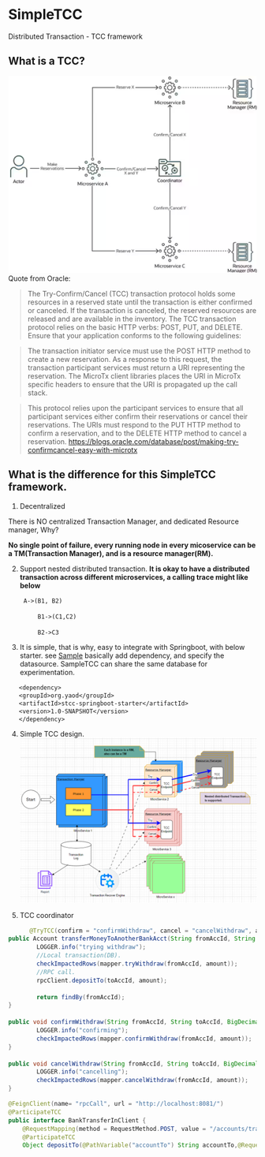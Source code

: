 # SimpleTCC
Distributed Transaction - TCC framework

## What is a TCC?
![Typical TCC](resources/typicalTCC.png "Typical TCC design")
Quote from Oracle:
>The Try-Confirm/Cancel (TCC) transaction protocol holds some resources in a reserved state until the transaction is either confirmed or canceled. If the transaction is canceled, the reserved resources are released and are available in the inventory. The TCC transaction protocol relies on the basic HTTP verbs: POST, PUT, and DELETE. Ensure that your application conforms to the following guidelines:

>The transaction initiator service must use the POST HTTP method to create a new reservation. As a response to this request, the transaction participant services must return a URI representing the reservation. The MicroTx client libraries places the URI in MicroTx specific headers to ensure that the URI is propagated up the call stack.

>This protocol relies upon the participant services to ensure that all participant services either confirm their reservations or cancel their reservations. The URIs must respond to the PUT HTTP method to confirm a reservation, and to the DELETE HTTP method to cancel a reservation.
https://blogs.oracle.com/database/post/making-try-confirmcancel-easy-with-microtx

## What is the difference for this SimpleTCC framework.

1. Decentralized

There is NO centralized Transaction Manager, and dedicated Resource manager, Why?

**No single point of failure, every running node in every micoservice can be a TM(Transaction Manager), and is a resource manager(RM).**

2. Support nested distributed transaction.
**It is okay to have a distributed transaction across different microservices,  a calling trace might like below**
   
        A->(B1, B2)

            B1->(C1,C2)

            B2->C3
3. It is simple, that is why, easy to integrate with Springboot, with below starter.
    see [Sample](stcc-samples/)
    basically add dependency, and specify the datasource. SampleTCC can share the same database for experimentation. 
```
   <dependency>
   <groupId>org.yaod</groupId>
   <artifactId>stcc-springboot-starter</artifactId>
   <version>1.0-SNAPSHOT</version>
   </dependency>
   ```
4. Simple TCC design.
   ![SimpleTCC Design](resources/SimpleTcc.png "SimpleTCC design")

5. TCC coordinator

```java
      @TryTCC(confirm = "confirmWithdraw", cancel = "cancelWithdraw", asyncCC = true)
public Account transferMoneyToAnotherBankAcct(String fromAccId, String toAccId, BigDecimal amount){
        LOGGER.info("trying withdraw");
        //Local transaction(DB).
        checkImpactedRows(mapper.tryWithdraw(fromAccId, amount));
        //RPC call.
        rpcClient.depositTo(toAccId, amount);

        return findBy(fromAccId);
}

public void confirmWithdraw(String fromAccId, String toAccId, BigDecimal amount){
        LOGGER.info("confirming");
        checkImpactedRows(mapper.confirmWithdraw(fromAccId, amount));
}

public void cancelWithdraw(String fromAccId, String toAccId, BigDecimal amount){
        LOGGER.info("cancelling");
        checkImpactedRows(mapper.cancelWithdraw(fromAccId, amount));
}
```

```java
@FeignClient(name= "rpcCall", url = "http://localhost:8081/")
@ParticipateTCC
public interface BankTransferInClient {
    @RequestMapping(method = RequestMethod.POST, value = "/accounts/transferTo/{accountTo}")
    @ParticipateTCC
    Object depositTo(@PathVariable("accountTo") String accountTo,@RequestParam("amount") BigDecimal amount);

```
